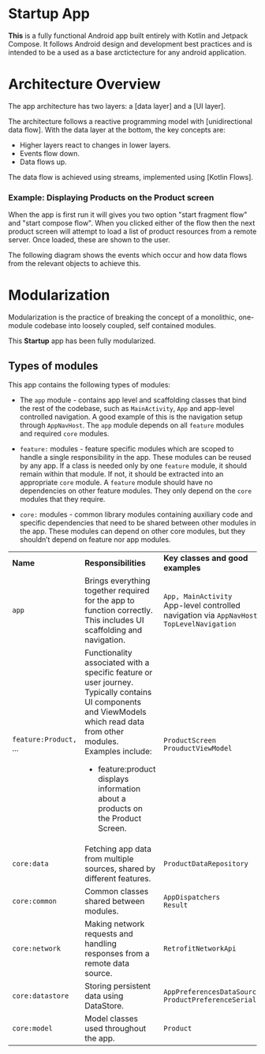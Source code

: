 Startup App
==================


**This** is a fully functional Android app built entirely with Kotlin and Jetpack Compose. It follows Android design and development best practices and is intended to be a used as a base arctictecture for any android application.


# Architecture Overview

The app architecture has two layers: a [data layer] and a [UI layer].

The architecture follows a reactive programming model with [unidirectional data flow]. With the data layer at the bottom, the key concepts are:

*   Higher layers react to changes in lower layers.
*   Events flow down.
*   Data flows up.

The data flow is achieved using streams, implemented using [Kotlin Flows].

### Example: Displaying Products on the Product screen

When the app is first run it will gives you two option "start fragment flow" and "start compose flow". When you clicked either of the flow then the next product screen will attempt to load a list of product resources from a remote server. Once loaded, these are shown to the user.

The following diagram shows the events which occur and how data flows from the relevant objects to achieve this.


# Modularization

Modularization is the practice of breaking the concept of a monolithic, one-module codebase into loosely coupled, self contained modules.

This **Startup** app has been fully modularized.

## Types of modules

This app contains the following types of modules:

*   The `app` module - contains app level and scaffolding classes that bind the rest of the codebase, such as `MainActivity`, `App` and app-level controlled navigation. A good example of this is the navigation setup through `AppNavHost`. The `app` module depends on all `feature` modules and required `core` modules.

* `feature:` modules - feature specific modules which are scoped to handle a single responsibility in the app. These modules can be reused by any app. If a class is needed only by one `feature` module, it should remain within that module. If not, it should be extracted into an appropriate `core` module. A `feature` module should have no dependencies on other feature modules. They only depend on the `core` modules that they require.

* `core:` modules - common library modules containing auxiliary code and specific dependencies that need to be shared between other modules in the app. These modules can depend on other core modules, but they shouldn’t depend on feature nor app modules.

<table>
  <tr>
   <td><strong>Name</strong>
   </td>
   <td><strong>Responsibilities</strong>
   </td>
   <td><strong>Key classes and good examples</strong>
   </td>
  </tr>
  <tr>
   <td><code>app</code>
   </td>
   <td>Brings everything together required for the app to function correctly. This includes UI scaffolding and navigation. 
   </td>
   <td><code>App, MainActivity</code><br>
   App-level controlled navigation via <code>AppNavHost, TopLevelNavigation</code>
   </td>
  </tr>
  <tr>
   <td><code>feature:Product,</code><br>
   ...
   </td>
   <td>Functionality associated with a specific feature or user journey. Typically contains UI components and ViewModels which read data from other modules.<br>
   Examples include:<br>
   <ul>
      <li>feature:product displays information about a products on the Product Screen.</li>
      </ul>
   </td>
   <td><code>ProductScreen</code><br>
   <code>ProuductViewModel</code>
   </td>
  </tr>
  <tr>
   <td><code>core:data</code>
   </td>
   <td>Fetching app data from multiple sources, shared by different features.
   </td>
   <td><code>ProductDataRepository</code><br>
   </td>
  </tr>
   <td><code>core:common</code>
   </td>
   <td>Common classes shared between modules.
   </td>
   <td><code>AppDispatchers</code><br>
   <code>Result</code>
   </td>
  </tr>
  <tr>
   <td><code>core:network</code>
   </td>
   <td>Making network requests and handling responses from a remote data source.
   </td>
   <td><code>RetrofitNetworkApi</code>
   </td>
  </tr>
   <td><code>core:datastore</code>
   </td>
   <td>Storing persistent data using DataStore.
   </td>
   <td><code>AppPreferencesDataSource</code><br>
   <code>ProductPreferenceSerializer</code>
   </td>
  </tr>
  <tr>
   <td><code>core:model</code>
   </td>
   <td>Model classes used throughout the app.
   </td>
   <td><code>Product</code>
   </td>
  </tr>
</table>



